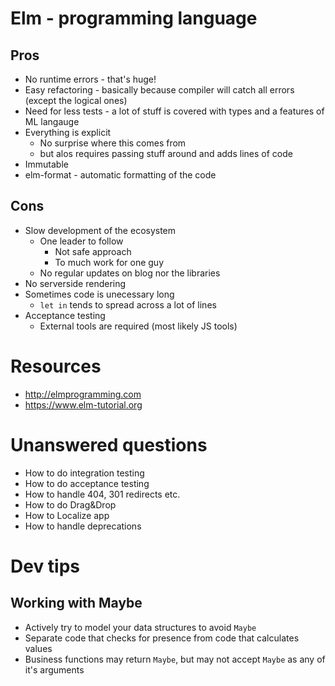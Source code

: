 # Elm - programming language

## Pros

- No runtime errors - that's huge!
- Easy refactoring - basically because compiler will catch all errors (except the logical ones)
- Need for less tests - a lot of stuff is covered with types and a features of ML langauge
- Everything is explicit
  - No surprise where this comes from
  - but alos requires passing stuff around and adds lines of code
- Immutable
- elm-format - automatic formatting of the code

## Cons

- Slow development of the ecosystem
  - One leader to follow
    - Not safe approach
    - To much work for one guy
  - No regular updates on blog nor the libraries
- No serverside rendering
- Sometimes code is unecessary long
  - `let in` tends to spread across a lot of lines
- Acceptance testing
  - External tools are required (most likely JS tools)
  
# Resources

- http://elmprogramming.com
- https://www.elm-tutorial.org


# Unanswered questions

- How to do integration testing
- How to do acceptance testing
- How to handle 404, 301 redirects etc.
- How to do Drag&Drop
- How to Localize app
- How to handle deprecations

# Dev tips

## Working with Maybe

- Actively try to model your data structures to avoid `Maybe`
- Separate code that checks for presence from code that calculates values
- Business functions may return `Maybe`, but may not accept `Maybe` as any of it's arguments
